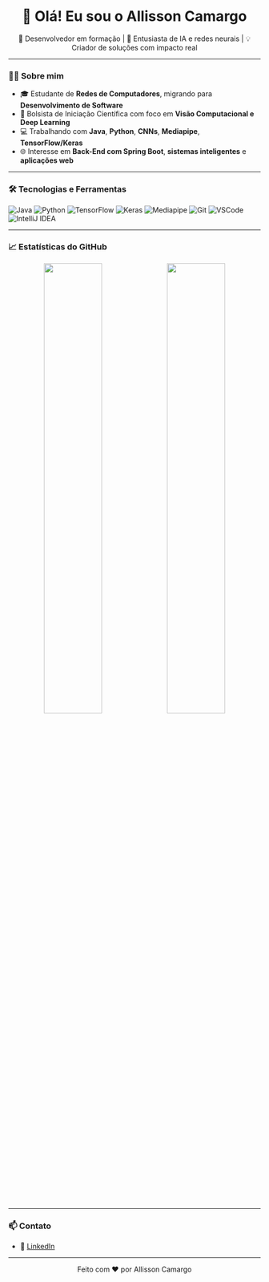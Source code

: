<h1 align="center">👋 Olá! Eu sou o Allisson Camargo</h1>

<p align="center">
  🚀 Desenvolvedor em formação | 🧠 Entusiasta de IA e redes neurais | 💡 Criador de soluções com impacto real
</p>

---

### 👨‍🎓 Sobre mim

- 🎓 Estudante de **Redes de Computadores**, migrando para **Desenvolvimento de Software**
- 🧪 Bolsista de Iniciação Científica com foco em **Visão Computacional e Deep Learning**
- 💻 Trabalhando com **Java**, **Python**, **CNNs**, **Mediapipe**, **TensorFlow/Keras**
- 🌐 Interesse em **Back-End com Spring Boot**, **sistemas inteligentes** e **aplicações web**

---

### 🛠️ Tecnologias e Ferramentas

![Java](https://img.shields.io/badge/Java-ED8B00?style=for-the-badge&logo=java&logoColor=white)
![Python](https://img.shields.io/badge/Python-3776AB?style=for-the-badge&logo=python&logoColor=white)
![TensorFlow](https://img.shields.io/badge/TensorFlow-FF6F00?style=for-the-badge&logo=tensorflow&logoColor=white)
![Keras](https://img.shields.io/badge/Keras-D00000?style=for-the-badge&logo=keras&logoColor=white)
![Mediapipe](https://img.shields.io/badge/Mediapipe-FF9900?style=for-the-badge&logo=mediapipe&logoColor=white)
![Git](https://img.shields.io/badge/Git-F05032?style=for-the-badge&logo=git&logoColor=white)
![VSCode](https://img.shields.io/badge/VS%20Code-007ACC?style=for-the-badge&logo=visual-studio-code&logoColor=white)
![IntelliJ IDEA](https://img.shields.io/badge/IntelliJ%20IDEA-000000?style=for-the-badge&logo=intellij-idea&logoColor=white)

---

### 📈 Estatísticas do GitHub

<p align="center">
  <img width="48%" src="https://github-readme-stats.vercel.app/api?username=AllissonCamargo&show_icons=true&theme=tokyonight" />
  <img width="48%" src="https://github-readme-stats.vercel.app/api/top-langs/?username=AllissonCamargo&layout=compact&theme=tokyonight" />
</p>

---

### 📫 Contato
- 💼 [LinkedIn](https://www.linkedin.com/in/allisson-camargo/)

---

<p align="center">Feito com ❤️ por Allisson Camargo</p>
